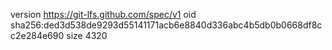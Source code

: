 version https://git-lfs.github.com/spec/v1
oid sha256:ded3d538de9293d55141171acb6e8840d336abc4b5db0b0668df8cc2e284e690
size 4320
